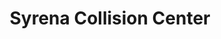---
title: "Syrena Collision Center"
url: /montgomeryville/syrena-collision-center/
shop: Autowerkstatt
---